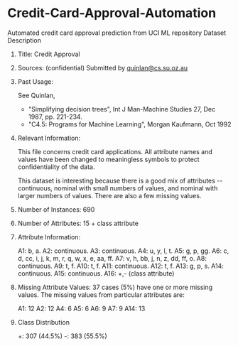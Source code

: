 # Credit-Card-Approval-Automation
Automated credit card approval prediction from UCI ML repository
 Dataset Description
 1. Title: Credit Approval

2. Sources: 
    (confidential)
    Submitted by quinlan@cs.su.oz.au

3.  Past Usage:

    See Quinlan,
    * "Simplifying decision trees", Int J Man-Machine Studies 27,
      Dec 1987, pp. 221-234.
    * "C4.5: Programs for Machine Learning", Morgan Kaufmann, Oct 1992
  
4.  Relevant Information:

    This file concerns credit card applications.  All attribute names
    and values have been changed to meaningless symbols to protect
    confidentiality of the data.
  
    This dataset is interesting because there is a good mix of
    attributes -- continuous, nominal with small numbers of
    values, and nominal with larger numbers of values.  There
    are also a few missing values.
  
5.  Number of Instances: 690

6.  Number of Attributes: 15 + class attribute

7.  Attribute Information:

    A1:	b, a.
    A2:	continuous.
    A3:	continuous.
    A4:	u, y, l, t.
    A5:	g, p, gg.
    A6:	c, d, cc, i, j, k, m, r, q, w, x, e, aa, ff.
    A7:	v, h, bb, j, n, z, dd, ff, o.
    A8:	continuous.
    A9:	t, f.
    A10:	t, f.
    A11:	continuous.
    A12:	t, f.
    A13:	g, p, s.
    A14:	continuous.
    A15:	continuous.
    A16: +,-         (class attribute)

8.  Missing Attribute Values:
    37 cases (5%) have one or more missing values.  The missing
    values from particular attributes are:

    A1:  12
    A2:  12
    A4:   6
    A5:   6
    A6:   9
    A7:   9
    A14: 13

9.  Class Distribution
  
    +: 307 (44.5%)
    -: 383 (55.5%)


